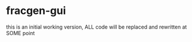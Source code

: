 # fracgen-gui
this is an initial working version, ALL code will be replaced and rewritten at SOME point
